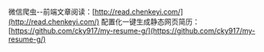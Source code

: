 微信爬虫--前端文章阅读：[http://read.chenkeyi.com/](http://read.chenkeyi.com/)
配置化一键生成静态网页简历：[https://github.com/cky917/my-resume-g/](https://github.com/cky917/my-resume-g/)  